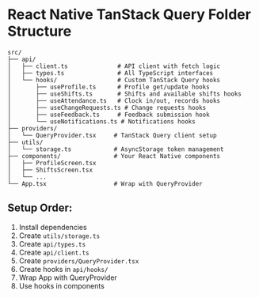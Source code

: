 # React Native TanStack Query Folder Structure

```
src/
├── api/
│   ├── client.ts              # API client with fetch logic
│   ├── types.ts               # All TypeScript interfaces
│   └── hooks/                 # Custom TanStack Query hooks
│       ├── useProfile.ts      # Profile get/update hooks
│       ├── useShifts.ts       # Shifts and available shifts hooks
│       ├── useAttendance.ts   # Clock in/out, records hooks
│       ├── useChangeRequests.ts # Change requests hooks
│       ├── useFeedback.ts     # Feedback submission hook
│       └── useNotifications.ts # Notifications hooks
├── providers/
│   └── QueryProvider.tsx     # TanStack Query client setup
├── utils/
│   └── storage.ts            # AsyncStorage token management
├── components/               # Your React Native components
│   ├── ProfileScreen.tsx
│   ├── ShiftsScreen.tsx
│   └── ...
└── App.tsx                   # Wrap with QueryProvider
```

## Setup Order:
1. Install dependencies
2. Create `utils/storage.ts`
3. Create `api/types.ts` 
4. Create `api/client.ts`
5. Create `providers/QueryProvider.tsx`
6. Create hooks in `api/hooks/`
7. Wrap App with QueryProvider
8. Use hooks in components